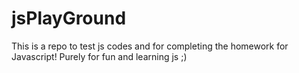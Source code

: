 # jsPlayGround
This is a repo to test js codes and for completing the homework for Javascript! 
Purely for fun and learning js ;)
